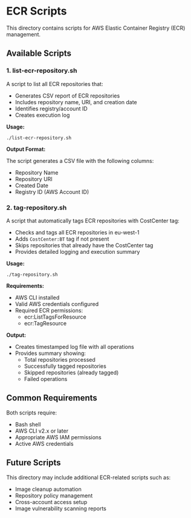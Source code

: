 # ECR Scripts

This directory contains scripts for AWS Elastic Container Registry (ECR) management.

## Available Scripts

### 1. list-ecr-repository.sh

A script to list all ECR repositories that:

- Generates CSV report of ECR repositories
- Includes repository name, URI, and creation date
- Identifies registry/account ID
- Creates execution log

**Usage:**
```
./list-ecr-repository.sh
```

**Output Format:**

The script generates a CSV file with the following columns:
- Repository Name
- Repository URI
- Created Date
- Registry ID (AWS Account ID)

### 2. tag-repository.sh

A script that automatically tags ECR repositories with CostCenter tag:

- Checks and tags all ECR repositories in eu-west-1
- Adds `CostCenter:BT` tag if not present
- Skips repositories that already have the CostCenter tag
- Provides detailed logging and execution summary

**Usage:**
```
./tag-repository.sh
```

**Requirements:**
- AWS CLI installed
- Valid AWS credentials configured
- Required ECR permissions:
  - ecr:ListTagsForResource
  - ecr:TagResource

**Output:**
- Creates timestamped log file with all operations
- Provides summary showing:
  - Total repositories processed
  - Successfully tagged repositories
  - Skipped repositories (already tagged)
  - Failed operations

## Common Requirements

Both scripts require:
- Bash shell
- AWS CLI v2.x or later
- Appropriate AWS IAM permissions
- Active AWS credentials

## Future Scripts

This directory may include additional ECR-related scripts such as:

- Image cleanup automation
- Repository policy management
- Cross-account access setup
- Image vulnerability scanning reports
